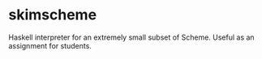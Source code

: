 skimscheme
==========

Haskell interpreter for an extremely small subset of Scheme. Useful as an assignment for students.